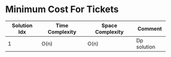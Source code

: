 # Minimum Cost For Tickets

| Solution Idx | Time Complexity | Space Complexity | Comment     |
| ------------ | --------------- | ---------------- | ----------- |
| 1            | O(n)            | O(n)             | Dp solution |

